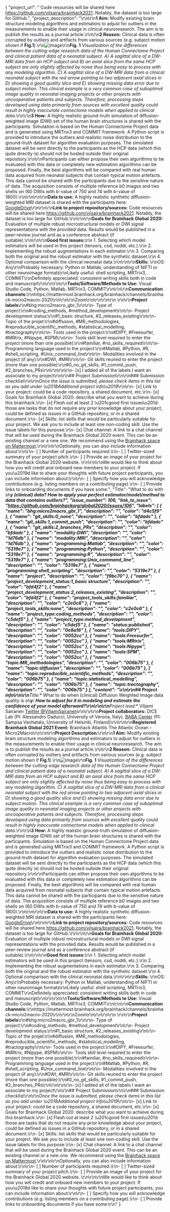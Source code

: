 {
  "project_url": " Code resources will be shared here https://github.com/vilsaira/brainhack2021. Notably, the dataset is too large for GitHub.",
  "project_description": "\r\n\r\n**1 Aim:** Modify existing brain structure modeling algorithms and estimators to adjust for outliers in the measurements to enable their usage in clinical neuroresearch. The aim is to publish the results as a journal article.\r\n\r\n**2 Reason:** Clinical data is often corrupted by outliers and artifacts from various sources (e.g. subject motion shown if **Fig.1**).\r\n![image](https://user-images.githubusercontent.com/28725251/105063033-8db72780-5a7b-11eb-802b-f84c1e3a5e06.png)\r\n**Fig. 1** _Visualization of the differences between the cutting-edge research data of the Human Connectome Project and clinical patient data of a neonatal subject. A) A sagittal slice of a DW-MRI data from an HCP subject and B) an axial slice from the same HCP subject are only slightly affected by noise thus being easy to process with any modeling algorithm. C) A sagittal slice of a DW-MRI data from a clinical neonatal subject with the red arrow pointing to two adjacent axial slices in D) showing a good quality slice and E) showing missing data error due to subject motion. This clinical example is a very common case of suboptimal image quality in neonatal imaging projects or other projects with uncooperative patients and subjects. Therefore, processing steps developed using data primarily from sources with excellent quality could result in highly inaccurate connectome models when applied to clinical data._\r\n\r\n**3 How:** A highly realistic ground-truth simulation of diffusion-weighted image (DWI) set of the human brain structures is shared with the participants. Simulation is based on the Human Connectome Project data and is generated using MRTrix3 and COMMIT framework. A Python script is provided to introduce the outliers and realistic noise distribution to the ground-truth dataset for algorithm evaluation purposes. The simulated dataset will be sent directly to the participants as the HCP data (which this quite directly is) should not be hosted outside their original repository.\r\n\r\nParticipants can either propose their own algorithms to be evaluated with this data or completely new estimation algorithms can be proposed. Finally, the best algorithms will be compared with real human data acquired from neonatal subjects that contain typical motion artefacts. This data cannot be shared with the participants due to the sensitive nature of data. The acquisition consists of multiple reference b0 images and two shells on (60 DWIs with b-value of 750 and 74 with b-value of 1800).\r\n\r\n<!-- Add a brief description of the project. Try to include all the relevant information to answer the following questions:\r\nWhat are you doing, for who, and why;\r\nWhat makes your project special and exciting;\r\nA short example;\r\nHow to get started;\r\nWhere to find key resources; -->\r\n\r\n**Data to use:**  A highly realistic synthetic diffusion-weighted MRI dataset is shared with the participants here:  [GoogleDrive](https://drive.google.com/drive/folders/1jfCtpOKieFBSQeQwnymmZkVd3Y7fA1vO?usp=sharing)\r\n<!-- If your project uses data, add a short description of the data and a link to its source. -->\r\n\r\n**Link to project repository/sources:** Code resources will be shared here https://github.com/vilsaira/brainhack2021. Notably, the dataset is too large for GitHub.\r\n<!-- Add a link to the project\u2019s GitHub repo or website. -->\r\n\r\n**Goals for Brainhack Global 2020:** Evaluation of multiple robust microstructural models or DWI signal representations with the provided data. Results would be published in a peer-review journal and as a conference abstract (if suitable).\r\n<!-- Add a list of milestones or deliverables that you expect to achieve during the event. Try to provide goals of varying complexity for contributors with different sets of skills. -->\r\n\r\n**Good first issues:**\r\n 1. Selecting which model estimators will be used in this project (tensors, csd, noddi, etc.).\r\n 2. Implementing the robust augmentations in each estimator.\r\n 3. Comparing both the original and the robust estimator with the synthetic dataset.\r\n 4. Optional comparison with the clinical neonatal data.\r\n<!-- Add a list of tasks to help new contributors find easy gateways into open source projects. -->\r\n\r\n**Skills:** \r\nOS: Any\r\nProbably necessary: Python or Matlab, understanding of NIFTI or other neuroimage formats\r\nLikely useful: shell scripting, MRTrix3, COMMIT\r\nDefinitely appreciated: consistent writing skills both in code and manuscript\r\n\r\n<!-- Add a list of skills needed to contribute to this project. Try to think of both coding and non-coding skills. You can provide predefined skill levels, but it\u2019s better if you give concrete examples of the type of task contributors will be facing. Please make sure you create equal opportunities to accommodate the newcomers in your project to learn from each other and share the experiences. -->\r\n\r\n**Tools/Software/Methods to Use:** Visual Studio Code, Python, Matlab, MRTrix3, COMMIT\r\n<!-- Add a list of tools/software/methods that are advised to be installed/reviewed ahead of the event to gain a bit of time with the installation of the software, preparation of the environments or describing the methods that will be needed to contribute to this project. Try to think of both coding and non-coding details regarding such to be listed. -->\r\n\r\n**Communication channels:**\r\nhttps://mattermost.brainhack.org/brainhack/channels/brainhack-micro2macro-2020\r\n\r\n\r\nZoom\r\n<!-- Add links to chat channels in Slack or Mattermost -->\r\n\r\n\r\n<!-- [ ] Video channel: Please write here the communication channel (Zoom, Jitsi, Twitch, or any other platform) you will be using to work collaboratively however please keep them as commented to avoid any public sharing. Once you set up your project Mattermost communication channel, make sure you write the link of the video channel at the header of the Mattermost channel for your attendees to know --> \r\n\r\n**Project labels**\r\n#bhg:micro2macro_gbr_1\r\n\r\n- Type of project:\r\n#coding_methods, #method_development\r\n\r\n- Project development status:\r\n#1_basic structure, #2_releases_existing\r\n\r\n- Topic of the projet:\r\n#diffusion, #MR_methodologies, #reproducible_scientific_methods, #statistical_modelling, #tractography\r\n\r\n- Tools used in the project:\r\n#DIPY, #Freesurfer, #MRtrix, #Nipype, #SPM\r\n\r\n- Tools skill level required to enter the project (more than one possible):\r\n#familiar, #no_skills_required\r\n\r\n- Programming language used in the project:\r\n#Matlab, #Python, #R, #shell_scripting, #Unix_command_line\r\n\r\n- Modalities involved in the project (if any):\r\n#DWI, #MRI\r\n\r\n- Git skills reuired to enter the project (more than one possible):\r\n#0_no_git_skills, #1_commit_push, #2_branches_PRs\r\n\r\n<!-- Please prepend a hashtag (#) to all of the labels that fit your project, then tick the box below to state you did so (either by adding an 'x' between square brackets or by ticking it after submission). Please make sure that you stick by the labels listed for each topic below, rather than adding any new one, for further actions to work properly on the issue labels.\r\n\r\nE.g. my project is about the modulatory effect of salmon mousse on British supper survival\r\nIn the following list:\r\n```\r\nmeal:\r\nbrunch, supper\r\ntype:\r\nmousse, salmon, squid\r\n```\r\nI'm going to hashtag all of the labels I need my project to be indexed in:\r\n```\r\nmeal:\r\nbrunch, #supper\r\ntype:\r\n#mousse, #salmon, squid\r\n```\r\n\r\nNow the real list (please indicate all of the labels you'd like to add to your project):\r\n\r\n- Type of project:\r\ncoding_methods, data_management, documentation, method_development,\r\npipeline_development, tutorial_recording, visualization\r\n\r\n- Project development status:\r\n0_concept_no_content, 1_basic structure, 2_releases_existing\r\n\r\n- Topic of the projet:\r\nBayesian_approaches, causality, connectome, data_visualisation, deep_learning,\r\ndiffusion, diversity_inclusivity_equality, EEG_EventRelatedResponseModelling,\r\nEEG_source_modelling, Granger_causality, hypothesis_testing, ICA, information_theory,\r\nmachine_learning, MR_methodologies, neural_decoding, neural_encoding, neural_networks,\r\nPCA, physiology, reinforcement_learning, reproducible_scientific_methods, single_neuron_models,\r\nstatistical_modelling, systems_neuroscience, tractography\r\n\r\n- Tools used in the project:\r\nAFNI, ANTs, BIDS, Brainstorm, CPAC, Datalad, DIPY, FieldTrip, fMRIPrep, Freesurfer,\r\nFSL, Jupyter, MNE, MRtrix, Nipype, NWB, SPM\r\n\r\n- Tools skill level required to enter the project (more than one possible):\r\ncomfortable, expert, familiar, no_skills_required\r\n\r\n- Programming language used in the project:\r\nno_programming_involved, C++, containerization, documentation, Java, Julia, Matlab,\r\nPython, R, shell_scripting, Unix_command_line, Web, workflows\r\n\r\n- Modalities involved in the project (if any):\r\nbehavioral, DWI, ECG, ECOG, EEG, eye_tracking, fMRI, fNIRS, MEG, MRI, PET, TDCS, TMS\r\n\r\n- Git skills reuired to enter the project (more than one possible):\r\n0_no_git_skills, 1_commit_push, 2_branches_PRs, 3_continuous_integration\r\n-->\r\n\r\n- [x] I added all of the labels I want an associate to my project\r\n\r\n## Project Submission\r\n\r\n### Submission checklist\r\n\r\n*Once the issue is submitted, please check items in this list as you add under \u2018Additional project info\u2019*\r\n\r\n- [x] Link to your project: could be a code repository, a shared document, etc.\r\n- [x] Goals for Brainhack Global 2020: describe what you want to achieve during this brainhack.\r\n- [x] Flesh out at least 2 \u201cgood first issues\u201d: those are tasks that do not require any prior knowledge about your project, could be defined as issues in a GitHub repository, or in a shared document.\r\n- [x] Skills: list skills that would be particularly suitable for your project. We ask you to include at least one non-coding skill. Use the issue labels for this purpose.\r\n- [x] Chat channel: A link to a chat channel that will be used during the Brainhack Global 2020 event. This can be an existing channel or a new one. We recommend using the [Brainhack space on Mattermost](https://mattermost.brainhack.org/).\r\n<!-- [ ] Video channel: A link to a video channel that will be used during the Brainhack Global 2020 Brainhack. This can be an existing channel or a new one. For instance a [Jitsi meet room](https://meet.jit.si/). **Please, do not make the video channel public in here**: post a message in your chat channel and pin it so that it remains private, you do not get undesired content, and contributors can still have access to it..-->\r\n\r\nOptionally, you can also include information about:\r\n\r\n- [ ] Number of participants required.\r\n- [ ] Twitter-sized summary of your project pitch.\r\n- [ ] Provide an image of your project for the Brainhack Global 2020 website. \r\n<!-- You can put an image anywhere in this issue and it will be used to build your project page on the website. -->\r\n\r\nWe would like to think about how you will credit and onboard new members to your project. If you\u2019d like to share your thoughts with future project participants, you can include information about:\r\n\r\n- [ ] Specify how you will acknowledge contributions (e.g. listing members on a contributing page).\r\n- [ ] Provide links to onboarding documents if you have some:",
  "Title": "What to do with sh***y (clinical) data? How to apply your perfect estimator/model/method to data that contains outliers?",
  "issue_number": 106,
  "link_to_issue": "https://github.com/brainhackorg/global2020/issues/106",
  "labels": [
    {
      "name": "bhg:micro2macro_gbr_1",
      "description": "",
      "color": "d4c5f9"
    },
    {
      "name": "git_skills:0_none",
      "description": "",
      "color": "bfdadc"
    },
    {
      "name": "git_skills:1_commit_push",
      "description": "",
      "color": "bfdadc"
    },
    {
      "name": "git_skills:2_branches_PRs",
      "description": "",
      "color": "bfdadc"
    },
    {
      "name": "modality:DWI",
      "description": "",
      "color": "1d76db"
    },
    {
      "name": "modality:MRI",
      "description": "",
      "color": "1d76db"
    },
    {
      "name": "programming:Matlab",
      "description": "",
      "color": "5319e7"
    },
    {
      "name": "programming:Python",
      "description": "",
      "color": "5319e7"
    },
    {
      "name": "programming:R",
      "description": "",
      "color": "5319e7"
    },
    {
      "name": "programming:Unix_command_line",
      "description": "",
      "color": "5319e7"
    },
    {
      "name": "programming:shell_scripting",
      "description": "",
      "color": "5319e7"
    },
    {
      "name": "project",
      "description": "",
      "color": "f9bc70"
    },
    {
      "name": "project_development_status:1_basic structure",
      "description": "",
      "color": "bfd4f2"
    },
    {
      "name": "project_development_status:2_releases_existing",
      "description": "",
      "color": "bfd4f2"
    },
    {
      "name": "project_tools_skills:familiar",
      "description": "",
      "color": "c2e0c6"
    },
    {
      "name": "project_tools_skills:none",
      "description": "",
      "color": "c2e0c6"
    },
    {
      "name": "project_type:coding_methods",
      "description": "",
      "color": "c5def5"
    },
    {
      "name": "project_type:method_development",
      "description": "",
      "color": "c5def5"
    },
    {
      "name": "status:published",
      "description": "",
      "color": "0e8a16"
    },
    {
      "name": "tools:DIPY",
      "description": "",
      "color": "0052cc"
    },
    {
      "name": "tools:Freesurfer",
      "description": "",
      "color": "0052cc"
    },
    {
      "name": "tools:MRtrix",
      "description": "",
      "color": "0052cc"
    },
    {
      "name": "tools:Nipype",
      "description": "",
      "color": "0052cc"
    },
    {
      "name": "tools:SPM",
      "description": "",
      "color": "0052cc"
    },
    {
      "name": "topic:MR_methodologies",
      "description": "",
      "color": "006b75"
    },
    {
      "name": "topic:diffusion",
      "description": "",
      "color": "006b75"
    },
    {
      "name": "topic:reproducible_scientific_methods",
      "description": "",
      "color": "006b75"
    },
    {
      "name": "topic:statistical_modelling",
      "description": "",
      "color": "006b75"
    },
    {
      "name": "topic:tractography",
      "description": "",
      "color": "006b75"
    }
  ],
  "content": "<!-- Guidelines\r\n\r\nWe are very excited to meet you at Brainhack Global 2020 \ud83c\udf89. To submit a project, you need to be an attendee to one of the Brainhack Global 2020 events listed on the [Brainhack Global 2020 webpage](https://brainhack.org/global2020/events/). Please, register for the event that is most suitable to your location, time zone, interest, and/or project prior to submitting one. Thank you!\r\n\r\nWe have prepared a checklist to help with your project submission. Here is how to proceed:\r\n\r\nBefore filling in any part please check items in the checklist below as you go through them.\r\nOnce you are done (at least all 'required' items must be provided), please delete the \"Guidelines\" section, submit your issue and add a comment saying 'Hi @Brainhack-Global/project-monitors: my project is ready!'\r\nThank you!\r\n\r\nAfter the issue is submitted, we will assign a 'project monitor' from the event location that you are registered with to review your submission. Once the submission is approved by the 'project monitor', they will add the label 'Project is ready' and it will appear on [Brainhack Global 2020 Projects](https://brainhack.org/global2020/projects) page with a separate project dedicated webpage. \r\n\r\nNote that you can always update your issue which will also change your page on the website accordingly.\r\n\r\nIf at any time you need help from us or anything is unclear, please add a comment and ping your project monitor. Our team is here to help! -->\r\n\r\n## Project info\r\n\r\n**Title:** What to do when (clinical) Diffusion Weighted Image data quality is sh***y: How to adjust for it in modeling and estimate the confidence of your model afterward?\r\n<!-- Add a title that reflects what the code (or content) will do in a way that makes sense to newcomers who want to contribute to your project. -->\r\n\r\n**Project lead:** Viljami Sairanen [Twitter @ViljamiSairanen](https://twitter.com/viljamisairanen)\r\n<!-- Add full name (and Twitter and Mattermost handle if possible) of the contact person. -->\r\n\r\n**Project collaborators:** DICE Lab (PI: Alessandro Daducci, University of Verona, Italy), [BABA Center](http://www.babacenter.fi/) (PI: Sampsa Vanhatalo, University of Helsinki, Finland)\r\n<!-- Add full names (and Twitter handles if possible) of any person contributing to the project. Try to follow the [all-contributors specification](https://github.com/all-contributors/all-contributors). Contributions of any kind are welcome! -->\r\n\r\n**Registered Brainhack Global 2021 Event:** Brainhack Atlantis The Atlantic Ocean - Micro2Macro\r\n<!-- Specify the city and country of the Brainhack Global 2020 event that you\r\nregistered for. If your local event has a special name or topic (e.g. Brainhack\r\nLondon - Clinical Neuroanatomy), please do specify that as well to help us\r\ndistinguish between potential events in the same city. -->\r\n\r\n**Project Description:**\r\n\r\n**1 Aim:** Modify existing brain structure modeling algorithms and estimators to adjust for outliers in the measurements to enable their usage in clinical neuroresearch. The aim is to publish the results as a journal article.\r\n\r\n**2 Reason:** Clinical data is often corrupted by outliers and artifacts from various sources (e.g. subject motion shown if **Fig.1**).\r\n![image](https://user-images.githubusercontent.com/28725251/105063033-8db72780-5a7b-11eb-802b-f84c1e3a5e06.png)\r\n**Fig. 1** _Visualization of the differences between the cutting-edge research data of the Human Connectome Project and clinical patient data of a neonatal subject. A) A sagittal slice of a DW-MRI data from an HCP subject and B) an axial slice from the same HCP subject are only slightly affected by noise thus being easy to process with any modeling algorithm. C) A sagittal slice of a DW-MRI data from a clinical neonatal subject with the red arrow pointing to two adjacent axial slices in D) showing a good quality slice and E) showing missing data error due to subject motion. This clinical example is a very common case of suboptimal image quality in neonatal imaging projects or other projects with uncooperative patients and subjects. Therefore, processing steps developed using data primarily from sources with excellent quality could result in highly inaccurate connectome models when applied to clinical data._\r\n\r\n**3 How:** A highly realistic ground-truth simulation of diffusion-weighted image (DWI) set of the human brain structures is shared with the participants. Simulation is based on the Human Connectome Project data and is generated using MRTrix3 and COMMIT framework. A Python script is provided to introduce the outliers and realistic noise distribution to the ground-truth dataset for algorithm evaluation purposes. The simulated dataset will be sent directly to the participants as the HCP data (which this quite directly is) should not be hosted outside their original repository.\r\n\r\nParticipants can either propose their own algorithms to be evaluated with this data or completely new estimation algorithms can be proposed. Finally, the best algorithms will be compared with real human data acquired from neonatal subjects that contain typical motion artefacts. This data cannot be shared with the participants due to the sensitive nature of data. The acquisition consists of multiple reference b0 images and two shells on (60 DWIs with b-value of 750 and 74 with b-value of 1800).\r\n\r\n<!-- Add a brief description of the project. Try to include all the relevant information to answer the following questions:\r\nWhat are you doing, for who, and why;\r\nWhat makes your project special and exciting;\r\nA short example;\r\nHow to get started;\r\nWhere to find key resources; -->\r\n\r\n**Data to use:**  A highly realistic synthetic diffusion-weighted MRI dataset is shared with the participants here:  [GoogleDrive](https://drive.google.com/drive/folders/1jfCtpOKieFBSQeQwnymmZkVd3Y7fA1vO?usp=sharing)\r\n<!-- If your project uses data, add a short description of the data and a link to its source. -->\r\n\r\n**Link to project repository/sources:** Code resources will be shared here https://github.com/vilsaira/brainhack2021. Notably, the dataset is too large for GitHub.\r\n<!-- Add a link to the project\u2019s GitHub repo or website. -->\r\n\r\n**Goals for Brainhack Global 2020:** Evaluation of multiple robust microstructural models or DWI signal representations with the provided data. Results would be published in a peer-review journal and as a conference abstract (if suitable).\r\n<!-- Add a list of milestones or deliverables that you expect to achieve during the event. Try to provide goals of varying complexity for contributors with different sets of skills. -->\r\n\r\n**Good first issues:**\r\n 1. Selecting which model estimators will be used in this project (tensors, csd, noddi, etc.).\r\n 2. Implementing the robust augmentations in each estimator.\r\n 3. Comparing both the original and the robust estimator with the synthetic dataset.\r\n 4. Optional comparison with the clinical neonatal data.\r\n<!-- Add a list of tasks to help new contributors find easy gateways into open source projects. -->\r\n\r\n**Skills:** \r\nOS: Any\r\nProbably necessary: Python or Matlab, understanding of NIFTI or other neuroimage formats\r\nLikely useful: shell scripting, MRTrix3, COMMIT\r\nDefinitely appreciated: consistent writing skills both in code and manuscript\r\n\r\n<!-- Add a list of skills needed to contribute to this project. Try to think of both coding and non-coding skills. You can provide predefined skill levels, but it\u2019s better if you give concrete examples of the type of task contributors will be facing. Please make sure you create equal opportunities to accommodate the newcomers in your project to learn from each other and share the experiences. -->\r\n\r\n**Tools/Software/Methods to Use:** Visual Studio Code, Python, Matlab, MRTrix3, COMMIT\r\n<!-- Add a list of tools/software/methods that are advised to be installed/reviewed ahead of the event to gain a bit of time with the installation of the software, preparation of the environments or describing the methods that will be needed to contribute to this project. Try to think of both coding and non-coding details regarding such to be listed. -->\r\n\r\n**Communication channels:**\r\nhttps://mattermost.brainhack.org/brainhack/channels/brainhack-micro2macro-2020\r\n\r\n\r\nZoom\r\n<!-- Add links to chat channels in Slack or Mattermost -->\r\n\r\n\r\n<!-- [ ] Video channel: Please write here the communication channel (Zoom, Jitsi, Twitch, or any other platform) you will be using to work collaboratively however please keep them as commented to avoid any public sharing. Once you set up your project Mattermost communication channel, make sure you write the link of the video channel at the header of the Mattermost channel for your attendees to know --> \r\n\r\n**Project labels**\r\n#bhg:micro2macro_gbr_1\r\n\r\n- Type of project:\r\n#coding_methods, #method_development\r\n\r\n- Project development status:\r\n#1_basic structure, #2_releases_existing\r\n\r\n- Topic of the projet:\r\n#diffusion, #MR_methodologies, #reproducible_scientific_methods, #statistical_modelling, #tractography\r\n\r\n- Tools used in the project:\r\n#DIPY, #Freesurfer, #MRtrix, #Nipype, #SPM\r\n\r\n- Tools skill level required to enter the project (more than one possible):\r\n#familiar, #no_skills_required\r\n\r\n- Programming language used in the project:\r\n#Matlab, #Python, #R, #shell_scripting, #Unix_command_line\r\n\r\n- Modalities involved in the project (if any):\r\n#DWI, #MRI\r\n\r\n- Git skills reuired to enter the project (more than one possible):\r\n#0_no_git_skills, #1_commit_push, #2_branches_PRs\r\n\r\n<!-- Please prepend a hashtag (#) to all of the labels that fit your project, then tick the box below to state you did so (either by adding an 'x' between square brackets or by ticking it after submission). Please make sure that you stick by the labels listed for each topic below, rather than adding any new one, for further actions to work properly on the issue labels.\r\n\r\nE.g. my project is about the modulatory effect of salmon mousse on British supper survival\r\nIn the following list:\r\n```\r\nmeal:\r\nbrunch, supper\r\ntype:\r\nmousse, salmon, squid\r\n```\r\nI'm going to hashtag all of the labels I need my project to be indexed in:\r\n```\r\nmeal:\r\nbrunch, #supper\r\ntype:\r\n#mousse, #salmon, squid\r\n```\r\n\r\nNow the real list (please indicate all of the labels you'd like to add to your project):\r\n\r\n- Type of project:\r\ncoding_methods, data_management, documentation, method_development,\r\npipeline_development, tutorial_recording, visualization\r\n\r\n- Project development status:\r\n0_concept_no_content, 1_basic structure, 2_releases_existing\r\n\r\n- Topic of the projet:\r\nBayesian_approaches, causality, connectome, data_visualisation, deep_learning,\r\ndiffusion, diversity_inclusivity_equality, EEG_EventRelatedResponseModelling,\r\nEEG_source_modelling, Granger_causality, hypothesis_testing, ICA, information_theory,\r\nmachine_learning, MR_methodologies, neural_decoding, neural_encoding, neural_networks,\r\nPCA, physiology, reinforcement_learning, reproducible_scientific_methods, single_neuron_models,\r\nstatistical_modelling, systems_neuroscience, tractography\r\n\r\n- Tools used in the project:\r\nAFNI, ANTs, BIDS, Brainstorm, CPAC, Datalad, DIPY, FieldTrip, fMRIPrep, Freesurfer,\r\nFSL, Jupyter, MNE, MRtrix, Nipype, NWB, SPM\r\n\r\n- Tools skill level required to enter the project (more than one possible):\r\ncomfortable, expert, familiar, no_skills_required\r\n\r\n- Programming language used in the project:\r\nno_programming_involved, C++, containerization, documentation, Java, Julia, Matlab,\r\nPython, R, shell_scripting, Unix_command_line, Web, workflows\r\n\r\n- Modalities involved in the project (if any):\r\nbehavioral, DWI, ECG, ECOG, EEG, eye_tracking, fMRI, fNIRS, MEG, MRI, PET, TDCS, TMS\r\n\r\n- Git skills reuired to enter the project (more than one possible):\r\n0_no_git_skills, 1_commit_push, 2_branches_PRs, 3_continuous_integration\r\n-->\r\n\r\n- [x] I added all of the labels I want an associate to my project\r\n\r\n## Project Submission\r\n\r\n### Submission checklist\r\n\r\n*Once the issue is submitted, please check items in this list as you add under \u2018Additional project info\u2019*\r\n\r\n- [x] Link to your project: could be a code repository, a shared document, etc.\r\n- [x] Goals for Brainhack Global 2020: describe what you want to achieve during this brainhack.\r\n- [x] Flesh out at least 2 \u201cgood first issues\u201d: those are tasks that do not require any prior knowledge about your project, could be defined as issues in a GitHub repository, or in a shared document.\r\n- [x] Skills: list skills that would be particularly suitable for your project. We ask you to include at least one non-coding skill. Use the issue labels for this purpose.\r\n- [x] Chat channel: A link to a chat channel that will be used during the Brainhack Global 2020 event. This can be an existing channel or a new one. We recommend using the [Brainhack space on Mattermost](https://mattermost.brainhack.org/).\r\n<!-- [ ] Video channel: A link to a video channel that will be used during the Brainhack Global 2020 Brainhack. This can be an existing channel or a new one. For instance a [Jitsi meet room](https://meet.jit.si/). **Please, do not make the video channel public in here**: post a message in your chat channel and pin it so that it remains private, you do not get undesired content, and contributors can still have access to it..-->\r\n\r\nOptionally, you can also include information about:\r\n\r\n- [ ] Number of participants required.\r\n- [ ] Twitter-sized summary of your project pitch.\r\n- [ ] Provide an image of your project for the Brainhack Global 2020 website. \r\n<!-- You can put an image anywhere in this issue and it will be used to build your project page on the website. -->\r\n\r\nWe would like to think about how you will credit and onboard new members to your project. If you\u2019d like to share your thoughts with future project participants, you can include information about:\r\n\r\n- [ ] Specify how you will acknowledge contributions (e.g. listing members on a contributing page).\r\n- [ ] Provide links to onboarding documents if you have some:\r\n"
}